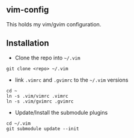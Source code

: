## vim-config

This holds my vim/gvim configuration.

## Installation
* Clone the repo into ```~/.vim```
```
git clone <repo> ~/.vim
```
* link ```.vimrc``` and ```.gvimrc``` to the ```~/.vim``` versions
```
cd ~
ln -s .vim/vimrc .vimrc
ln -s .vim/gvimrc .gvimrc
```
* Update/Install the submodule plugins
```
cd ~/.vim
git submodule update --init
```
